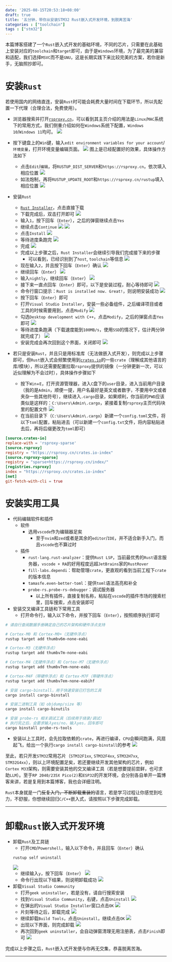 ```yaml
---
date: '2025-08-15T20:53:18+08:00'
draft: true
title: '五分钟，带你从安装STM32 Rust嵌入式开发环境，到脱离苦海'
categories : ["toolchain"]  
tags : ["stm32"]
---
```


本篇博客搭建了一个`Rust`嵌入式开发的基础环境，不同的芯片，只需要在此基础上安装对应的`toolchain`和`target`即可，由于是`Windows`环境，为了最完美的兼容和适配，我们选择`MSVC`而不是`GNU`，这是长期实践下来比较完美的方案，若你是新手，无脑照抄即可。

# 安装`Rust`

若使用国内的网络直连，安装`Rust`时可能会耗费大量时间在下载环节，所以先配置一下代理（合理合法，免费使用）。

- 浏览器搜索并打开[`rsproxy.cn`](rsproxy.cn)，可以看到其主页介绍的用法是`Linux`/`MAC`系统下的常用方式，我们侧重介绍如何在`Windows`系统下配置，`Windows 10`/`Windows 11`均可。
![](/toolchain-images/rsproxy_main_page.png)

- 按下键盘上的`Win`键，输入`edit environment variables for your account`/`环境变量`，打开环境变量编辑页面。
![](/toolchain-images/env_variable_overview.png)
图上是已经配置好的效果，具体操作方法如下
   - 点击`Edit`/`编辑`，将`RUSTUP_DIST_SERVER`和`https://rsproxy.cn`，依次填入相应位置
![](/toolchain-images/rsproxy_server.png)
   - 如法炮制，再将`RUSTUP_UPDATE_ROOT`和`https://rsproxy.cn/rustup`填入相应位置
![](/toolchain-images/rsproxy_updateroot.png)

- 安装`Rust`
  - [`Rust Installer`](https://static.rust-lang.org/rustup/dist/x86_64-pc-windows-msvc/rustup-init.exe)，点击直接下载
  - 下载完成后，双击打开即可
![](/toolchain-images/rust_install_00.png)
  - 输入`1`，按下回车（`Enter`），之后的弹窗继续点击`Yes`
  - 继续点击`Continue`
![](/toolchain-images/rust_install_01.png)
![](/toolchain-images/rust_install_02.png)
  - 点击`Install`
![](/toolchain-images/rust_install_03.png)
  - 等待进度条跑完
![](/toolchain-images/rust_install_04.png)
  - 完成
![](/toolchain-images/rust_install_05.png)
  - 完成以上步骤之后，`Rust Installer`会继续引导我们完成接下来的步骤
    - 可以看到，已经识别到了`host`, `toolchain`等信息
![](/toolchain-images/rust_install_06.png)
  - 现在输入`2`，并且按下回车（`Enter`）确认
![](/toolchain-images/rust_install_07.png)
  - 继续回车（`Enter`）
![](/toolchain-images/rust_install_08.png)
  - 输入`nightly`，继续回车（`Enter`）
![](/toolchain-images/rust_install_09.png)
  - 接下来一直点回车（`Enter`）即可，以下是安装过程，耐心等待即可
![](/toolchain-images/rust_install_10.png)
  - 命令行窗口提示：`Rust is installed now. Great!`，则说明安装成功
![](/toolchain-images/rust_install_11.png)
  - 按下回车（`Enter`）即可
  - 打开`Visual Studio Installer`，安装一些必备组件，之后编译项目或者工具的时候需要用到，点击`Modify`
![](/toolchain-images/rust_install_12.png)
  - 勾选`Desktop development with C++`，点击`Modify`，之后的弹窗点击`Yes`即可
![](/toolchain-images/rust_install_13.png)
  - 等待进度条跑满（下载速度能到`100MB/s`，使用`SSD`的情况下，估计两分钟就完成了）
![](/toolchain-images/rust_install_14.png)
  - 安装完成会再次回到这个界面，关闭即可
![](/toolchain-images/rust_install_15.png)

- 若只是安装`Rust`，并且只是用标准库（无法做嵌入式开发），则完成以上步骤即可，但`Rust`嵌入式会频繁使用到[`crates.io`](https://crates.io/)的一些`crate`（理解成其他语言的库/模块），所以还需要配置拉取`rsproxy`提供的镜像（一分钟更新一次，可以近似理解为不会过时），具体操作步骤如下
   - 按下`Win`+`E`，打开资源管理器，进入`C`盘下的`user`目录，进入当前用户目录（我的是`Admin`，顺便一提，用户名最好是英文或者数字，不要用中文或者夹杂一些其他符号），继续进入`.cargo`目录，如果顺利，你当前的`PWD`应该类似是这样的：`C:\Users\Admin\.cargo`，紧接着复制`rsproxy`主页代码块里的配置文件
![](/toolchain-images/rsproxy_crates_io.png)
   - 在当前目录下（`C:\Users\Admin\.cargo`）新建一个`config.toml`文件，将以下`toml`配置，粘贴进去（可以新建一个`config.txt`文件，将内容粘贴进去后，再将后缀更改为`toml`即可）
```toml
[source.crates-io]
replace-with = 'rsproxy-sparse'
[source.rsproxy]
registry = "https://rsproxy.cn/crates.io-index"
[source.rsproxy-sparse]
registry = "sparse+https://rsproxy.cn/index/"
[registries.rsproxy]
index = "https://rsproxy.cn/crates.io-index"
[net]
git-fetch-with-cli = true   
```
# 安装实用工具
- 代码编辑软件和插件
  - 软件
    - 选用`vscode`作为编辑器足矣
      - 至于`nvim`和`zed`或者是其余的`editor`/`IDE`，并不适合新手入门，而且`vscode`也不算过时
  - 插件
    - `rust-lang.rust-analyzer`：提供`Rust LSP`，当前最优秀的`Rust`语言服务器，`vscode + RA`的好用程度远超`JetBrains`家的`RustRover`
    - `fill-labs.dependi`：帮助管理`crate`，更直观的看到当前工程下`crate`的版本信息
    - `tamasfe.even-better-toml`：提供`toml`语法高亮和补全
    - `probe-rs.probe-rs-debugger`：调试服务器
      - 以上所有插件，直接复制名称，粘贴在`vscode`的插件市场的搜索栏里，回车搜索，点击安装即可
- 安装交叉编译工具链和下常用工具
  - 打开命令行，输入以下命令，并按下回车（`Enter`），按照顺序执行即可
```bash
# 请自行查阅数据手册确定自己的芯片架构和硬件浮点支持

# Cortex-M0 和 Cortex-M0+（无硬件浮点）
rustup target add thumbv6m-none-eabi

# Cortex-M3（无硬件浮点）
rustup target add thumbv7m-none-eabi

# Cortex-M4（无硬件浮点）和 Cortex-M7（无硬件浮点）
rustup target add thumbv7em-none-eabi

# Cortex-M4F（带硬件浮点）和 Cortex-M7F（带硬件浮点）
rustup target add thumbv7em-none-eabihf

# 安装 cargo-binstall，用于快速安装已打包的工具
cargo install cargo-binstall

# 安装二进制工具（如 objdump/size 等）
cargo install cargo-binutils

# 安装 probe-rs 相关调试工具（后续用于烧录/调试）
# 执行完之后，会要求输入yes/no，输入yes，回车即可
cargo binstall probe-rs-tools

```
  - 安装以上工具时，会先拉取依赖的`crate`，再进行编译，`CPU`会瞬间跑满，风扇起飞，给出一个执行`cargo install cargo-binstall`的参考
![](/toolchain-images/tools_compling_process.png)

至此，若只开发`STM32`常用芯片（`STM32F1xx`, `STM32F4xx`, `STM32H7xx`, `STM32G4xx`），则以上环境配置足矣，若还要继续开发其他架构的芯片，例如`Cortex M33`架构，则需要安装其他的交叉编译工具（若是想要提前尝鲜，也可求助`LLM`）。至于`RP 2040/235X Pico(2)`和`ESP32`的开发环境，会分别各自单开一篇博客来讲，若是复用到本篇博客，我也会详细注明。

`Rust`本身就是一门~~反复入门，不断卸载重装的~~语言，若是学习过程让你感觉到吃力，不舒服，你想继续回归`C/C++`嵌入式，请按照以下步骤完成卸载。

---

# 卸载`Rust`嵌入式开发环境
- 卸载`Rust`及工具链
  - 打开`CMD`/`Powershell`，输入以下命令，并且回车（`Enter`）确认
  ```bash
  rustup self uninstall
  ```
  ![](/toolchain-images/rust_uninstall_cmd.png)
  - 继续输入`y`，按下回车（`Enter`）
  ![](/toolchain-images/rust_uninstall_enter.png)
  - 命令行出现以下结果，则说明卸载成功
  ![](/toolchain-images/rust_uninstall_finished.png)
- 卸载`Visual Studio Community`
  - 打开`geek uninstaller`，若是没有，请自行搜索安装
  - 找到`Visual Studio Community`，右键，点击`Uninstall`
![](/toolchain-images/geek_uninstall_vs_00.png)
  - 在弹出的`Visual Studio Installer`窗口点击`OK`
![](/toolchain-images/geek_uninstall_vs_01.png)
  - 片刻等待之后，卸载完成
![](/toolchain-images/geek_uninstall_vs_02.png)
  - 继续卸载`Build Tools`，点击`Uninstall`，继续点击`OK`
![](/toolchain-images/geek_uninstall_vs_03.png)
  - 出现以下界面，则完成卸载
![](/toolchain-images/geek_uninstall_vs_04.png)
  - 再次回到`geek uninstaller`，会自动弹窗清理无用注册表，点击`Finish`即可
![](/toolchain-images/geek_uninstall_vs_05.png)

完成以上步骤之后，`Rust`嵌入式开发便与你再无交集，恭喜脱离苦海。

---